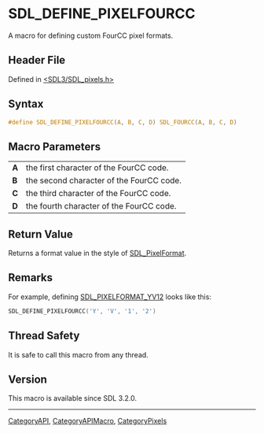 # SDL_DEFINE_PIXELFOURCC

A macro for defining custom FourCC pixel formats.

## Header File

Defined in [<SDL3/SDL_pixels.h>](https://github.com/libsdl-org/SDL/blob/main/include/SDL3/SDL_pixels.h)

## Syntax

```c
#define SDL_DEFINE_PIXELFOURCC(A, B, C, D) SDL_FOURCC(A, B, C, D)
```

## Macro Parameters

|       |                                          |
| ----- | ---------------------------------------- |
| **A** | the first character of the FourCC code.  |
| **B** | the second character of the FourCC code. |
| **C** | the third character of the FourCC code.  |
| **D** | the fourth character of the FourCC code. |

## Return Value

Returns a format value in the style of [SDL_PixelFormat](SDL_PixelFormat).

## Remarks

For example, defining [SDL_PIXELFORMAT_YV12](SDL_PIXELFORMAT_YV12) looks
like this:

```c
SDL_DEFINE_PIXELFOURCC('Y', 'V', '1', '2')
```

## Thread Safety

It is safe to call this macro from any thread.

## Version

This macro is available since SDL 3.2.0.

----
[CategoryAPI](CategoryAPI), [CategoryAPIMacro](CategoryAPIMacro), [CategoryPixels](CategoryPixels)

